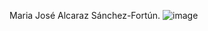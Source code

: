 Maria José Alcaraz Sánchez-Fortún.
![image](https://github.com/user-attachments/assets/49772b18-156c-4910-be52-ede3bca6cc8f)
